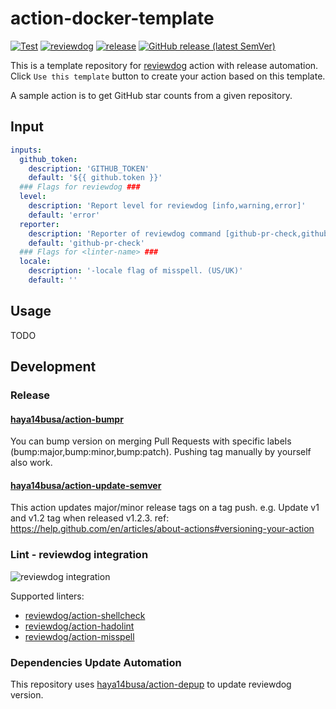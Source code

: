 # action-docker-template

<!-- TODO: replace action-docker-template with your repo name -->
[![Test](https://github.com/haya14busa/action-docker-template/workflows/Test/badge.svg)](https://github.com/haya14busa/action-docker-template/actions?query=workflow%3ATest)
[![reviewdog](https://github.com/haya14busa/action-docker-template/workflows/reviewdog/badge.svg)](https://github.com/haya14busa/action-docker-template/actions?query=workflow%3Areviewdog)
[![release](https://github.com/haya14busa/action-docker-template/workflows/release/badge.svg)](https://github.com/haya14busa/action-docker-template/actions?query=workflow%3Arelease)
[![GitHub release (latest SemVer)](https://img.shields.io/github/v/release/haya14busa/action-docker-template?logo=github&sort=semver)](https://github.com/haya14busa/action-docker-template/releases)

This is a template repository for [reviewdog](https://github.com/reviewdog/reviewdog) action with release automation.
Click `Use this template` button to create your action based on this template.

A sample action is to get GitHub star counts from a given repository.

## Input

<!-- TODO: update -->
```yaml
inputs:
  github_token:
    description: 'GITHUB_TOKEN'
    default: '${{ github.token }}'
  ### Flags for reviewdog ###
  level:
    description: 'Report level for reviewdog [info,warning,error]'
    default: 'error'
  reporter:
    description: 'Reporter of reviewdog command [github-pr-check,github-pr-review].'
    default: 'github-pr-check'
  ### Flags for <linter-name> ###
  locale:
    description: '-locale flag of misspell. (US/UK)'
    default: ''
```

## Usage
<!-- TODO: update -->

TODO

## Development

### Release

#### [haya14busa/action-bumpr](https://github.com/haya14busa/action-bumpr)
You can bump version on merging Pull Requests with specific labels (bump:major,bump:minor,bump:patch).
Pushing tag manually by yourself also work.

#### [haya14busa/action-update-semver](https://github.com/haya14busa/action-update-semver)

This action updates major/minor release tags on a tag push. e.g. Update v1 and v1.2 tag when released v1.2.3.
ref: https://help.github.com/en/articles/about-actions#versioning-your-action

### Lint - reviewdog integration

![reviewdog integration](https://user-images.githubusercontent.com/3797062/72735107-7fbb9600-3bde-11ea-8087-12af76e7ee6f.png)

Supported linters:

- [reviewdog/action-shellcheck](https://github.com/reviewdog/action-shellcheck)
- [reviewdog/action-hadolint](https://github.com/reviewdog/action-hadolint)
- [reviewdog/action-misspell](https://github.com/reviewdog/action-misspell)

### Dependencies Update Automation
This repository uses [haya14busa/action-depup](https://github.com/haya14busa/action-depup) to update
reviewdog version.
